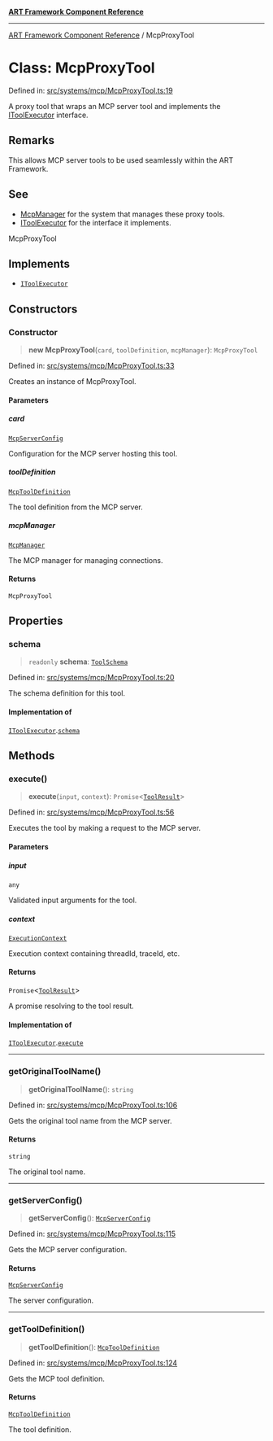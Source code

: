 [**ART Framework Component Reference**](../README.md)

***

[ART Framework Component Reference](../README.md) / McpProxyTool

# Class: McpProxyTool

Defined in: [src/systems/mcp/McpProxyTool.ts:19](https://github.com/hashangit/ART/blob/e4c184bd9ffa5ef078ee6a88704f24584b173411/src/systems/mcp/McpProxyTool.ts#L19)

A proxy tool that wraps an MCP server tool and implements the [IToolExecutor](../interfaces/IToolExecutor.md) interface.

## Remarks

This allows MCP server tools to be used seamlessly within the ART Framework.

## See

 - [McpManager](McpManager.md) for the system that manages these proxy tools.
 - [IToolExecutor](../interfaces/IToolExecutor.md) for the interface it implements.

 McpProxyTool

## Implements

- [`IToolExecutor`](../interfaces/IToolExecutor.md)

## Constructors

### Constructor

> **new McpProxyTool**(`card`, `toolDefinition`, `mcpManager`): `McpProxyTool`

Defined in: [src/systems/mcp/McpProxyTool.ts:33](https://github.com/hashangit/ART/blob/e4c184bd9ffa5ef078ee6a88704f24584b173411/src/systems/mcp/McpProxyTool.ts#L33)

Creates an instance of McpProxyTool.

#### Parameters

##### card

[`McpServerConfig`](../type-aliases/McpServerConfig.md)

Configuration for the MCP server hosting this tool.

##### toolDefinition

[`McpToolDefinition`](../interfaces/McpToolDefinition.md)

The tool definition from the MCP server.

##### mcpManager

[`McpManager`](McpManager.md)

The MCP manager for managing connections.

#### Returns

`McpProxyTool`

## Properties

### schema

> `readonly` **schema**: [`ToolSchema`](../interfaces/ToolSchema.md)

Defined in: [src/systems/mcp/McpProxyTool.ts:20](https://github.com/hashangit/ART/blob/e4c184bd9ffa5ef078ee6a88704f24584b173411/src/systems/mcp/McpProxyTool.ts#L20)

The schema definition for this tool.

#### Implementation of

[`IToolExecutor`](../interfaces/IToolExecutor.md).[`schema`](../interfaces/IToolExecutor.md#schema)

## Methods

### execute()

> **execute**(`input`, `context`): `Promise`\<[`ToolResult`](../interfaces/ToolResult.md)\>

Defined in: [src/systems/mcp/McpProxyTool.ts:56](https://github.com/hashangit/ART/blob/e4c184bd9ffa5ef078ee6a88704f24584b173411/src/systems/mcp/McpProxyTool.ts#L56)

Executes the tool by making a request to the MCP server.

#### Parameters

##### input

`any`

Validated input arguments for the tool.

##### context

[`ExecutionContext`](../interfaces/ExecutionContext.md)

Execution context containing threadId, traceId, etc.

#### Returns

`Promise`\<[`ToolResult`](../interfaces/ToolResult.md)\>

A promise resolving to the tool result.

#### Implementation of

[`IToolExecutor`](../interfaces/IToolExecutor.md).[`execute`](../interfaces/IToolExecutor.md#execute)

***

### getOriginalToolName()

> **getOriginalToolName**(): `string`

Defined in: [src/systems/mcp/McpProxyTool.ts:106](https://github.com/hashangit/ART/blob/e4c184bd9ffa5ef078ee6a88704f24584b173411/src/systems/mcp/McpProxyTool.ts#L106)

Gets the original tool name from the MCP server.

#### Returns

`string`

The original tool name.

***

### getServerConfig()

> **getServerConfig**(): [`McpServerConfig`](../type-aliases/McpServerConfig.md)

Defined in: [src/systems/mcp/McpProxyTool.ts:115](https://github.com/hashangit/ART/blob/e4c184bd9ffa5ef078ee6a88704f24584b173411/src/systems/mcp/McpProxyTool.ts#L115)

Gets the MCP server configuration.

#### Returns

[`McpServerConfig`](../type-aliases/McpServerConfig.md)

The server configuration.

***

### getToolDefinition()

> **getToolDefinition**(): [`McpToolDefinition`](../interfaces/McpToolDefinition.md)

Defined in: [src/systems/mcp/McpProxyTool.ts:124](https://github.com/hashangit/ART/blob/e4c184bd9ffa5ef078ee6a88704f24584b173411/src/systems/mcp/McpProxyTool.ts#L124)

Gets the MCP tool definition.

#### Returns

[`McpToolDefinition`](../interfaces/McpToolDefinition.md)

The tool definition.
